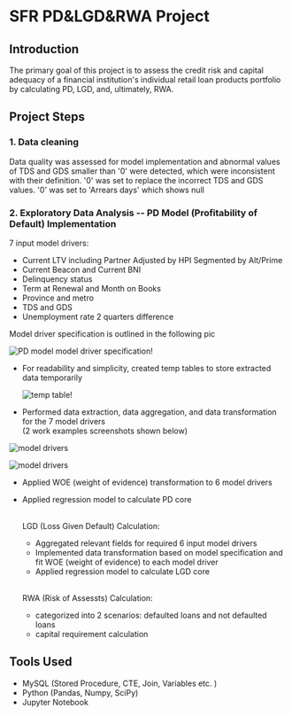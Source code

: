 # SFR PD&LGD&RWA Project 

## Introduction
The primary goal of this project is to assess the credit risk and capital adequacy of a financial institution's individual retail loan products portfolio by calculating PD, LGD, and, ultimately, RWA.

## Project Steps
### 1. Data cleaning<br/>
Data quality was assessed for model implementation and abnormal values of TDS and GDS smaller than '0' were detected, which were inconsistent with their definition. '0' was set to replace the incorrect TDS and GDS values. '0' was set to 'Arrears days' which shows null

### 2. Exploratory Data Analysis -- PD Model (Profitability of Default) Implementation<br/>
 7 input model drivers:
   * Current LTV including Partner Adjusted by HPI Segmented by Alt/Prime
   * Current Beacon and Current BNI 
   * Delinquency status
   * Term at Renewal and Month on Books
   * Province and metro
   * TDS and GDS
   * Unemployment rate 2 quarters difference

 Model driver specification is outlined in the following pic

   ![PD model model driver specification!](https://github.com/user-attachments/assets/8d3da9be-3026-4cbd-9989-bdaff7f90650)<br/>
   
 * For readability and simplicity, created temp tables to store extracted data temporarily<br/>

 
   ![temp table!](https://github.com/user-attachments/assets/af025809-dd46-4290-b264-121ae4ac4673)

   
  * Performed data extraction, data aggregation, and data transformation for the 7 model drivers<br/> (2 work examples screenshots shown below)

   ![model drivers](https://github.com/user-attachments/assets/be877319-12cd-453a-a593-630777aa3630)<br/>

   ![model drivers](https://github.com/user-attachments/assets/738d2f47-1440-4d34-be7a-feb35b914a4b)


 * Applied WOE (weight of evidence) transformation to 6 model drivers 
 * Applied regression model to calculate PD core

   <br/>LGD (Loss Given Default) Calculation:
    * Aggregated relevant fields for required 6 input model drivers
    * Implemented data transformation based on model specification and fit WOE (weight of evidence) to each model driver
    * Applied regression model to calculate LGD core


   <br/>RWA (Risk of Assessts) Calculation:
    * categorized into 2 scenarios: defaulted loans and not defaulted loans
    * capital requirement calculation

  ## Tools Used
   * MySQL (Stored Procedure, CTE, Join, Variables etc. )
   * Python (Pandas, Numpy, SciPy)
   * Jupyter Notebook
   
   

